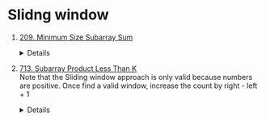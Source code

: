 # Slidng window
1. [209. Minimum Size Subarray Sum](https://leetcode.com/problems/minimum-size-subarray-sum)  
    <details>

      ```python
        def minSubArrayLen(self, target: int, nums: List[int]) -> int:
            result = len(nums) + 1
            total = 0
            start = 0
    
            for end in range(len(nums)):
                total += nums[end]
    
                while total >= target:
                    result = min(result, end - start + 1)
                    total -= nums[start]
                    start += 1
            return 0 if result == len(nums) + 1 else result
      ```
    </details>
1. [713. Subarray Product Less Than K](https://leetcode.com/problems/subarray-product-less-than-k)  
   Note that the Sliding window approach is only valid because numbers are positive.
   Once find a valid window, increase the count by right - left + 1
     <details>
         
        ```python
           def numSubarrayProductLessThanK(self, nums: List[int], k: int) -> int:
            if k <= 1:
                return 0
    
            count = 0
            currProduct = 1
            left = 0
            for right in range(len(nums)):
                currProduct *= nums[right]
                
                while currProduct >= k:
                    currProduct /= nums[left]
                    left += 1
    
                count += right - left + 1
    
            return count
        ```
     </details>
